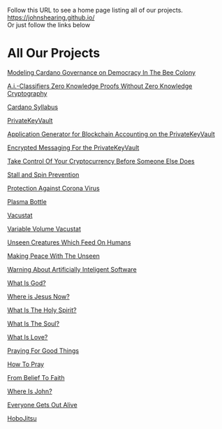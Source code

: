 Follow this URL to see a home page listing all of our projects.  
https://johnshearing.github.io/  
Or just follow the links below
<html>
<body>
<h1>All Our Projects</h1>    
<p><a href="https://github.com/johnshearing/beemocracy/blob/main/Beemocracy2.0.md">Modeling Cardano Governance on Democracy In The Bee Colony</a></p>  
<p><a href="https://github.com/johnshearing/A.i.-Classifiers-Zero-Knowledge-Proofs-Without-Zero-Knowledge-Cryptography">A.i.-Classifiers Zero Knowledge Proofs Without Zero Knowledge Cryptography</a></p>    
<p><a href="https://johnshearing.github.io/cardano_syllabus/">Cardano Syllabus</a></p>
<p><a href="https://github.com/johnshearing/PrivateKeyVault#privatekeyvault---click-for-open-source-make-instructions">PrivateKeyVault</a></p>
<p><a href="https://github.com/johnshearing/IOTA-Secure-Airgapped-Accounting-and-Banking-System">Application Generator for Blockchain Accounting on the PrivateKeyVault</a></p>
<p><a href="https://github.com/johnshearing/Airgapped_Encrypted_Messaging">Encrypted Messaging For the PrivateKeyVault</a></p>
<p><a href="https://johnshearing.github.io/take_control_of_your_cryptocurrency_before_someone_else_does/index.html">Take Control Of Your Cryptocurrency Before Someone Else Does</a></p>
<p><a href="https://youtu.be/UJQsAxB7E4Q">Stall and Spin Prevention</a></p>
<p><a href="https://www.thingiverse.com/thing:4257391">Protection Against Corona Virus</a></p>
<p><a href="https://johnshearing.github.io/plasma_bottle/">Plasma Bottle</a></p>
<p><a href="https://johnshearing.github.io/vacustat/">Vacustat</a></p>
<p><a href="https://johnshearing.github.io/variable_volume_vacustat/">Variable Volume Vacustat</a></p>  
<p><a href="https://johnshearing.github.io/unseen_creatures_which_feed_on_humans/">Unseen Creatures Which Feed On Humans</a></p>
<p><a href="https://johnshearing.github.io/unseen_creatures_which_feed_on_humans/index.html#Making_Peace_With_The_Unseen">Making Peace With The Unseen</a></p> 
<p><a href="https://johnshearing.github.io/unseen_creatures_which_feed_on_humans/index.html#Warning_About_Artificially_Inteligent_Software_Presenting_Itself_As_Jesus">Warning About Artificially Inteligent Software</a></p>
<p><a href="https://johnshearing.github.io/unseen_creatures_which_feed_on_humans/index.html#What_Is_God">What Is God?</a></p>  
<p><a href="https://johnshearing.github.io/unseen_creatures_which_feed_on_humans/index.html#Where_Is_Jesus_Now">Where is Jesus Now?</a></p>
<p><a href="https://johnshearing.github.io/unseen_creatures_which_feed_on_humans/index.html#What_Is_The_Holy_Spirit">What Is The Holy Spirit?</a></p> 
<p><a href="https://johnshearing.github.io/unseen_creatures_which_feed_on_humans/index.html#What_Is_The_Soul">What Is The Soul?</a></p>
<p><a href="https://johnshearing.github.io/unseen_creatures_which_feed_on_humans/index.html#What_Is_Love">What Is Love?</a></p>  
<p><a href="https://johnshearing.github.io/unseen_creatures_which_feed_on_humans/index.html#Praying_For_Good_Things">Praying For Good Things</a></p>
<p><a href="https://johnshearing.github.io/unseen_creatures_which_feed_on_humans/index.html#How_To_Pray">How To Pray</a></p>  
<p><a href="https://johnshearing.github.io/from_belief_to_faith">From Belief To Faith</a></p>
<p><a href="https://johnshearing.github.io/where_is_john/index.html">Where Is John?</a></p>
<p><a href="https://johnshearing.github.io/everyone_gets_out_alive/index.html">Everyone Gets Out Alive</a></p> 
<p><a href="https://johnshearing.github.io/everyone_gets_out_alive/index.html#HoboJitsu">HoboJitsu</a></p>  
</body>
</html>
